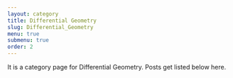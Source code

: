 ```yaml
---
layout: category
title: Differential Geometry
slug: Differential_Geometry
menu: true
submenu: true
order: 2
---
```


It is a category page for Differential Geometry.
Posts get listed below here.
